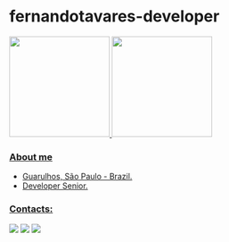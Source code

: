 # fernandotavares-developer

<div>
<a href="https://github.com/fernandolopestavares">
<img height="180em" src="https://github-readme-stats.vercel.app/api/top-langs/?username=fernandolopestavares&layout=compact&langs_count=7&theme=light"/>
<img height="180em" src="https://github-readme-stats.vercel.app/api?username=fernandolopestavares&show_icons=true&theme=light&include_all_commits=true&count_private=true"/>
</div>

### About me
* Guarulhos, São Paulo - Brazil. 
* Developer Senior.
  
### Contacts:

<div>
<a href="https://api.whatsapp.com/send?phone=5511961783183"><img src="https://img.shields.io/badge/-WhatsApp-9ACD32?style=for-the-badge&logo=whatsapp&logoColor=white" target="_blank"></a>
<a href = "mailto:fernandolopes.tavares@gmail.com"><img src="https://img.shields.io/badge/Gmail-D14836?style=for-the-badge&logo=gmail&logoColor=white" target="_blank"></a>
<a href="https://www.linkedin.com/in/fernando-tavares-0bb796129/" target="_blank"><img src="https://img.shields.io/badge/-LinkedIn-%230077B5?style=for-the-badge&logo=linkedin&logoColor=white" target="_blank"></a>   
</div>
